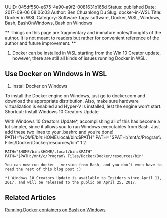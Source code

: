 UUID: 045df550-e675-4a90-a9f2-0081631b165d
Status: published
Date: 2017-09-06 08:06:03
Author: Ben Chuanlong Du
Slug: docker-in-WSL
Title: Docker in WSL
Category: Software
Tags: software, Docker, WSL, Windows, Bash, BashOnWindows, Bash on Windows

**
Things on this page are
fragmentary and immature notes/thoughts of the author.
It is not meant to readers
but rather for convenient reference of the author and future improvement.
**

1. Docker can be installed in WSL starting from the Win 10 Creator update,
however, 
there are still all kinds of issues running Docker in WSL.


## Use Docker on Windows in WSL

1. Install Docker on Windows

To install the Docker engine on Windows, just go to docker.com and download the appropriate distribution. Also, make sure hardware virtualization is enabled and Hyper-V is installed, lest the engine won’t start.
Shortcut: Install Windows 10 Creators Update

With Windows 10 Creators Update*, accomplishing all of this has become a lot simpler, since it allows you to run Windows executables from Bash. Just add these two lines to your .bashrc and you’re done!
PATH="$HOME/bin:$HOME/.local/bin:$PATH" PATH="$PATH:/mnt/c/Program\ Files/Docker/Docker/resources/bin"
1
2
    
    PATH="$HOME/bin:$HOME/.local/bin:$PATH"
    PATH="$PATH:/mnt/c/Program\ Files/Docker/Docker/resources/bin"

    You can now run docker --version from Bash, and you don’t even have to read the rest of this blog post :)

    *) Windows 10 Creators Update is available to Insiders since April 11, 2017, and will be released to the public on April 25, 2017.

## Related Articles 

[Running Docker containers on Bash on Windows](https://blog.jayway.com/2017/04/19/running-docker-on-bash-on-windows/)

